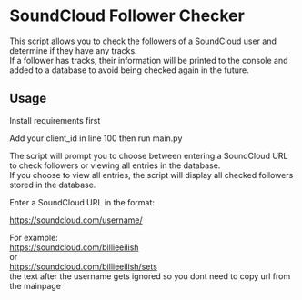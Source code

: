 # SoundCloud Follower Checker  
This script allows you to check the followers of a SoundCloud user and determine if they have any tracks.  
If a follower has tracks, their information will be printed to the console and added to a database to avoid being checked again in the future.

## Usage

Install requirements first

Add your client_id in line 100 then run main.py

The script will prompt you to choose between entering a SoundCloud URL to check followers or viewing all entries in the database.  
If you choose to view all entries, the script will display all checked followers stored in the database.  

Enter a SoundCloud URL in the format:  

https://soundcloud.com/username/

For example:  
https://soundcloud.com/billieeilish  
or  
https://soundcloud.com/billieeilish/sets  
the text after the username gets ignored so you dont need to copy url from the mainpage
